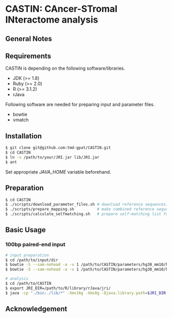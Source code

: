 # CASTIN: CAncer-STromal INteractome analysis

## General Notes

## Requirements

CASTIN is depending on the following software/libraries.

- JDK (>= 1.8)
- Ruby (>= 2.0)
- R (>= 3.1.2)
- rJava

Following software are needed for preparing input and parameter files.

- bowtie
- vmatch

## Installation

```bash
$ git clone git@github.com:tmd-gpat/CASTIN.git
$ cd CASTIN
$ ln -s /path/to/your/JRI.jar lib/JRI.jar
$ ant
```

Set appropriate *JAVA_HOME* variable beforehand.

## Preparation

```bash
$ cd CASTIN
$ ./scripts/download_parameter_files.sh # download reference sequences, etc.
$ ./scripts/prepare_mapping.sh          # make combined reference sequence and bowtie index
$ ./scripts/calculate_selfmatching.sh   # prepare self-matching list for mappability correction
```

## Basic Usage

### 100bp paired-end input
```bash
# input preparation
$ cd /path/to/input/dir
$ bowtie -S --sam-nohead -a -v 1 /path/to/CASTIN/parameters/hg38_mm10/hg38_mm10 R1.fastq > input_100_1.sam
$ bowtie -S --sam-nohead -a -v 1 /path/to/CASTIN/parameters/hg38_mm10/hg38_mm10 R2.fastq > input_100_2.sam

# analysis
$ cd /path/to/CASTIN
$ export JRI_DIR=/path/to/R/library/rJava/jri/
$ java -cp "./bin:./lib/*" -Xmx16g -Xms8g -Djava.library.path=$JRI_DIR interaction.Main -p /path/to/input/dir/input -l 100 -o /path/to/output/dir
```

## Acknowledgement

